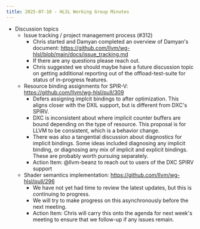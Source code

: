 ```yaml
---
title: 2025-07-10 - HLSL Working Group Minutes
---
```



* Discussion topics
  * Issue tracking / project management process (#312)
    * Chris started and Damyan completed an overview of Damyan's document: https://github.com/llvm/wg-hlsl/blob/main/docs/issue_tracking.md
    * If there are any questions please reach out.
    * Chris suggested we should maybe have a future discussion topic on getting additional reporting out of the offload-test-suite for status of in-progress features.
  * Resource binding assignments for SPIR-V: https://github.com/llvm/wg-hlsl/pull/309
    * Defers assigning implcit bindings to after optimization. This aligns closer with the DXIL support, but is different from DXC's SPIRV.
    * DXC is inconsistent about where implicit counter buffers are bound depending on the type of resource. This proposal is for LLVM to be consistent, which is a behavior change.
    * There was also a tangential discussion about diagnostics for implicit bindings. Some ideas included diagnosing any implicit binding, or diagnosing any mix of implicit and explicit bindings. These are probably worth pursuing separately.
    * Action Item: @llvm-beanz to reach out to users of the DXC SPIRV support
  * Shader semantics implementation: https://github.com/llvm/wg-hlsl/pull/296
    * We have not yet had time to review the latest updates, but this is continuing to progress.
    * We will try to make progress on this asynchronously before the next meeting.
    * Action Item: Chris will carry this onto the agenda for next week's meeting to ensure that we follow-up if any issues remain.
